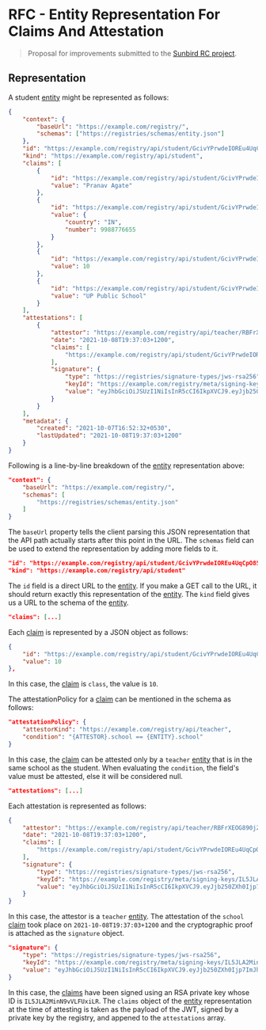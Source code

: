 # RFC - Entity Representation For Claims And Attestation

> Proposal for improvements submitted to the
> [Sunbird RC project](https://github.com/sunbird-rc/sunbird-rc-core).

## Representation

A student [entity](/spec/terms.md#entity) might be represented as follows:

```json
{
	"context": {
		"baseUrl": "https://example.com/registry/",
		"schemas": ["https://registries/schemas/entity.json"]
	},
	"id": "https://example.com/registry/api/student/GcivYPrwdeIOREu4UqCpO854",
	"kind": "https://example.com/registry/api/student",
	"claims": [
		{
			"id": "https://example.com/registry/api/student/GcivYPrwdeIOREu4UqCpO854/name",
			"value": "Pranav Agate"
		},
		{
			"id": "https://example.com/registry/api/student/GcivYPrwdeIOREu4UqCpO854/phoneNumber",
			"value": {
				"country": "IN",
				"number": 9988776655
			}
		},
		{
			"id": "https://example.com/registry/api/student/GcivYPrwdeIOREu4UqCpO854/class",
			"value": 10
		},
		{
			"id": "https://example.com/registry/api/student/GcivYPrwdeIOREu4UqCpO854/school",
			"value": "UP Public School"
		}
	],
	"attestations": [
		{
			"attestor": "https://example.com/registry/api/teacher/RBFrXEOG890jZBUf1Vpuy",
			"date": "2021-10-08T19:37:03+1200",
			"claims": [
				"https://example.com/registry/api/student/GcivYPrwdeIOREu4UqCpO854/school"
			],
			"signature": {
				"type": "https://registries/signature-types/jws-rsa256",
				"keyId": "https://example.com/registry/meta/signing-keys/IL5JLA2MinN9vVLFUxiLR",
				"value": "eyJhbGciOiJSUzI1NiIsInR5cCI6IkpXVCJ9.eyJjb250ZXh0Ijp7ImJhc...mZG8GbRlzpUkAEPI1vkhGc"
			}
		}
	],
	"metadata": {
		"created": "2021-10-07T16:52:32+0530",
		"lastUpdated": "2021-10-08T19:37:03+1200"
	}
}
```

Following is a line-by-line breakdown of the [entity](/spec/terms.md#entity)
representation above:

```json
"context": {
	"baseUrl": "https://example.com/registry/",
	"schemas": [
		"https://registries/schemas/entity.json"
	]
}
```

The `baseUrl` property tells the client parsing this JSON representation that
the API path actually starts after this point in the URL. The `schemas` field
can be used to extend the representation by adding more fields to it.

```json
"id": "https://example.com/registry/api/student/GcivYPrwdeIOREu4UqCpO854",
"kind": "https://example.com/registry/api/student"
```

The `id` field is a direct URL to the [entity](/spec/terms.md#entity). If you
make a GET call to the URL, it should return exactly this representation of the
[entity](/spec/terms.md#entity). The `kind` field gives us a URL to the schema
of the [entity](/spec/terms.md#entity).

```json
"claims": [...]
```

Each [claim](/spec/terms.md#claim) is represented by a JSON object as follows:

```json
{
	"id": "https://example.com/registry/api/student/GcivYPrwdeIOREu4UqCpO854/class",
	"value": 10
},
```

In this case, the [claim](/spec/terms.md#claim) is `class`, the value is `10`.

The attestationPolicy for a [claim](/spec/terms.md#claim) can be mentioned in
the schema as follows:

```json
"attestationPolicy": {
	"attestorKind": "https://example.com/registry/api/teacher",
	"condition": "{ATTESTOR}.school == {ENTITY}.school"
}
```

In this case, the [claim](/spec/terms.md#claim) can be attested only by a
`teacher` [entity](/spec/terms.md#entity) that is in the same school as the
student. When evaluating the `condition`, the field's value must be attested,
else it will be considered null.

```json
"attestations": [...]
```

Each attestation is represented as follows:

```json
{
	"attestor": "https://example.com/registry/api/teacher/RBFrXEOG890jZBUf1Vpuy",
	"date": "2021-10-08T19:37:03+1200",
	"claims": [
		"https://example.com/registry/api/student/GcivYPrwdeIOREu4UqCpO854/school"
	],
	"signature": {
		"type": "https://registries/signature-types/jws-rsa256",
		"keyId": "https://example.com/registry/meta/signing-keys/IL5JLA2MinN9vVLFUxiLR",
		"value": "eyJhbGciOiJSUzI1NiIsInR5cCI6IkpXVCJ9.eyJjb250ZXh0Ijp7ImJhc...mZG8GbRlzpUkAEPI1vkhGc"
	}
}
```

In this case, the attestor is a `teacher` [entity](/spec/terms.md#entity). The
attestation of the `school` [claim](/spec/terms.md#claim) took place on
`2021-10-08T19:37:03+1200` and the cryptographic proof is attached as the
`signature` object.

```json
"signature": {
	"type": "https://registries/signature-types/jws-rsa256",
	"keyId": "https://example.com/registry/meta/signing-keys/IL5JLA2MinN9vVLFUxiLR",
	"value": "eyJhbGciOiJSUzI1NiIsInR5cCI6IkpXVCJ9.eyJjb250ZXh0Ijp7ImJhc...mZG8GbRlzpUkAEPI1vkhGc"
}
```

In this case, the [claims](/spec/terms.md#claim) have been signed using an RSA
private key whose ID is `IL5JLA2MinN9vVLFUxiLR`. The `claims` object of the
[entity](/spec/terms.md#entity) representation at the time of attesting is taken
as the payload of the JWT, signed by a private key by the registry, and appened
to the `attestations` array.
